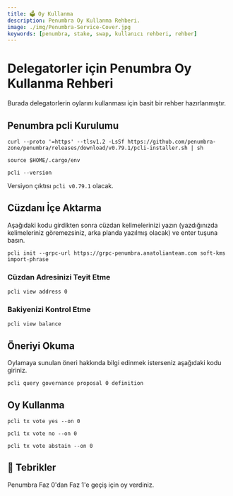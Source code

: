```yaml
---
title: 🗳️ Oy Kullanma
description: Penumbra Oy Kullanma Rehberi.
image: ./img/Penumbra-Service-Cover.jpg
keywords: [penumbra, stake, swap, kullanıcı rehberi, rehber]
---
```


# Delegatorler için Penumbra Oy Kullanma Rehberi

Burada delegatorlerin oylarını kullanması için basit bir rehber hazırlanmıştır. 

## Penumbra pcli Kurulumu

```shell
curl --proto '=https' --tlsv1.2 -LsSf https://github.com/penumbra-zone/penumbra/releases/download/v0.79.1/pcli-installer.sh | sh
```
```shell
source $HOME/.cargo/env
```
```shell
pcli --version
```
Versiyon çıktısı `pcli v0.79.1` olacak.

## Cüzdanı İçe Aktarma
Aşağıdaki kodu girdikten sonra cüzdan kelimelerinizi yazın (yazdığınızda kelimeleriniz göremezsiniz, arka planda yazılmış olacak) ve enter tuşuna basın. 

```shell
pcli init --grpc-url https://grpc-penumbra.anatolianteam.com soft-kms import-phrase 
```

### Cüzdan Adresinizi Teyit Etme 
```shell
pcli view address 0
```

### Bakiyenizi Kontrol Etme
```shell
pcli view balance
```

## Öneriyi Okuma
Oylamaya sunulan öneri hakkında bilgi edinmek isterseniz aşağıdaki kodu giriniz.
```shell
pcli query governance proposal 0 definition
```

## Oy Kullanma
```shell
pcli tx vote yes --on 0
```
```shell
pcli tx vote no --on 0
```
```shell
pcli tx vote abstain --on 0
```

## 🎉 Tebrikler

Penumbra Faz 0'dan Faz 1'e geçiş için oy verdiniz. 